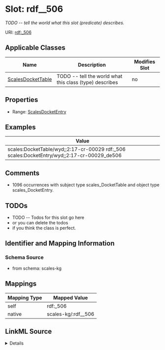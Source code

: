 

# Slot: rdf__506


_TODO -- tell the world what this slot (predicate) describes._





URI: [rdf:_506](http://www.w3.org/1999/02/22-rdf-syntax-ns#_506)



<!-- no inheritance hierarchy -->





## Applicable Classes

| Name | Description | Modifies Slot |
| --- | --- | --- |
| [ScalesDocketTable](../classes/ScalesDocketTable.md) | TODO -- tell the world what this class (type) describes |  no  |







## Properties

* Range: [ScalesDocketEntry](../classes/ScalesDocketEntry.md)






## Examples

| Value |
| --- |
| scales:DocketTable/wyd;;2:17-cr-00029 rdf:_506 scales:DocketEntry/wyd;;2:17-cr-00029_de506 |

## Comments

* 1096 occurrences with subject type scales_DocketTable and object type scales_DocketEntry.

## TODOs

* TODO -- Todos for this slot go here
* or you can delete the todos
* if you think the class is perfect.

## Identifier and Mapping Information







### Schema Source


* from schema: scales-kg




## Mappings

| Mapping Type | Mapped Value |
| ---  | ---  |
| self | rdf:_506 |
| native | scales-kg/:rdf__506 |




## LinkML Source

<details>
```yaml
name: rdf__506
description: TODO -- tell the world what this slot (predicate) describes.
todos:
- TODO -- Todos for this slot go here
- or you can delete the todos
- if you think the class is perfect.
comments:
- 1096 occurrences with subject type scales_DocketTable and object type scales_DocketEntry.
examples:
- value: scales:DocketTable/wyd;;2:17-cr-00029 rdf:_506 scales:DocketEntry/wyd;;2:17-cr-00029_de506
from_schema: scales-kg
rank: 1000
slot_uri: rdf:_506
alias: rdf__506
domain_of:
- scales_DocketTable
range: scales_DocketEntry

```
</details>